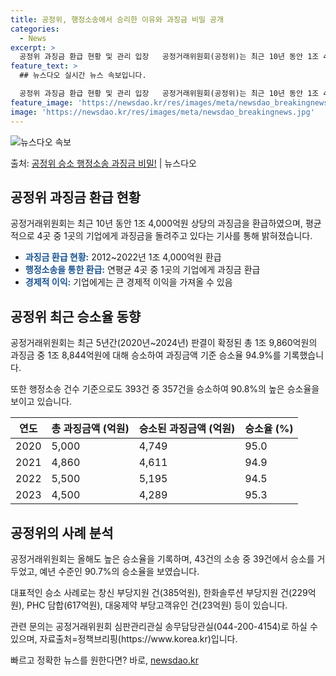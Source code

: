 ```yaml
---
title: 공정위, 행정소송에서 승리한 이유와 과징금 비밀 공개
categories:
  - News
excerpt: >
  공정위 과징금 환급 현황 및 관리 입장   공정거래위원회(공정위)는 최근 10년 동안 1조 4,000억원 상…
feature_text: >
  ## 뉴스다오 실시간 뉴스 속보입니다.

  공정위 과징금 환급 현황 및 관리 입장   공정거래위원회(공정위)는 최근 10년 동안 1조 4,000억원 상…
feature_image: 'https://newsdao.kr/res/images/meta/newsdao_breakingnews.jpg'
image: 'https://newsdao.kr/res/images/meta/newsdao_breakingnews.jpg'
---
```


![뉴스다오 속보](https://newsdao.kr/res/images/meta/newsdao_breakingnews.jpg)

<p>출처: <a href="https://newsdao.kr/4582" rel="dofollow">공정위 승소 행정소송 과징금 비밀!</a> | 뉴스다오</p>

<h2 data-ke-size="size26">공정위 과징금 환급 현황</h2>
<p data-ke-size="size16">공정거래위원회는 최근 10년 동안 1조 4,000억원 상당의 과징금을 환급하였으며, 평균적으로 4곳 중 1곳의 기업에게 과징금을 돌려주고 있다는 기사를 통해 밝혀졌습니다.</p>
<ul>
<li><b><span style="color: #1a5490;">과징금 환급 현황:</span></b> 2012~2022년 1조 4,000억원 환급</li>
<li><b><span style="color: #1a5490;">행정소송을 통한 환급:</span></b> 연평균 4곳 중 1곳의 기업에게 과징금 환급</li>
<li><b><span style="color: #1a5490;">경제적 이익:</span></b> 기업에게는 큰 경제적 이익을 가져올 수 있음</li>
</ul>

<h2 data-ke-size="size26">공정위 최근 승소율 동향</h2>
<p data-ke-size="size16">공정거래위원회는 최근 5년간(2020년~2024년) 판결이 확정된 총 1조 9,860억원의 과징금 중 1조 8,844억원에 대해 승소하여 과징금액 기준 승소율 94.9%를 기록했습니다.</p>
<p data-ke-size="size16">또한 행정소송 건수 기준으로도 393건 중 357건을 승소하여 90.8%의 높은 승소율을 보이고 있습니다.</p>
<table>
<thead>
<tr>
<th>연도</th>
<th>총 과징금액 (억원)</th>
<th>승소된 과징금액 (억원)</th>
<th>승소율 (%)</th>
</tr>
</thead>
<tbody>
<tr>
<td>2020</td>
<td>5,000</td>
<td>4,749</td>
<td>95.0</td>
</tr>
<tr>
<td>2021</td>
<td>4,860</td>
<td>4,611</td>
<td>94.9</td>
</tr>
<tr>
<td>2022</td>
<td>5,500</td>
<td>5,195</td>
<td>94.5</td>
</tr>
<tr>
<td>2023</td>
<td>4,500</td>
<td>4,289</td>
<td>95.3</td>
</tr>
</tbody>
</table>

<h2 data-ke-size="size26">공정위의 사례 분석</h2>
<p data-ke-size="size16">공정거래위원회는 올해도 높은 승소율을 기록하며, 43건의 소송 중 39건에서 승소를 거두었고, 예년 수준인 90.7%의 승소율을 보였습니다.</p>
<p data-ke-size="size16">대표적인 승소 사례로는 창신 부당지원 건(385억원), 한화솔루션 부당지원 건(229억원), PHC 담합(617억원), 대웅제약 부당고객유인 건(23억원) 등이 있습니다.</p>

<p data-ke-size="size16">관련 문의는 공정거래위원회 심판관리관실 송무담당관실(044-200-4154)로 하실 수 있으며, 자료출처=정책브리핑(https://www.korea.kr)입니다.</p> 

빠르고 정확한 뉴스를 원한다면? 바로, <a href="https://newsdao.kr" rel="dofollow">newsdao.kr</a>



